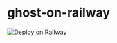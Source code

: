 # ghost-on-railway

[![Deploy on Railway](https://railway.app/button.svg)](https://railway.app/template/PjY5Xg?referralCode=m3U3tw)
